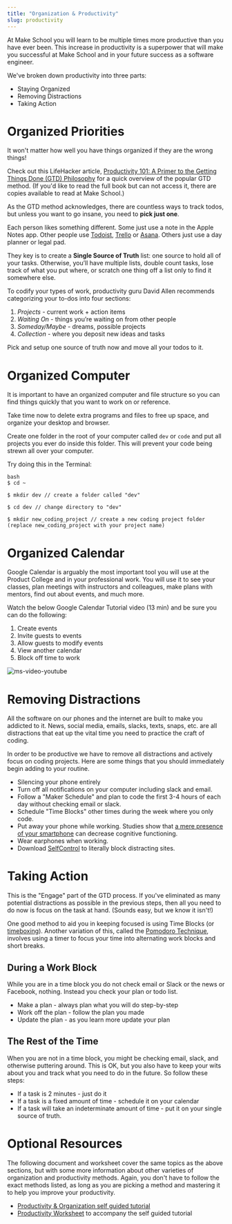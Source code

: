 ```yaml
---
title: "Organization & Productivity"
slug: productivity
---
```


At Make School you will learn to be multiple times more productive than you have ever been. This increase in productivity is a superpower that will make you successful at Make School and in your future success as a software engineer.

We've broken down productivity into three parts:

* Staying Organized
* Removing Distractions
* Taking Action

# Organized Priorities

It won't matter how well you have things organized if they are the wrong things!

Check out this LifeHacker article, [Productivity 101: A Primer to the Getting Things Done (GTD) Philosophy](https://lifehacker.com/productivity-101-a-primer-to-the-getting-things-done-1551880955) for a quick overview of the popular GTD method. (If you'd like to read the full book but can not access it, there are copies available to read at Make School.)

As the GTD method acknowledges, there are countless ways to track todos, but unless you want to go insane, you need to **pick just one**.

Each person likes something different. Some just use a note in the Apple Notes app. Other people use [Todoist](https://en.todoist.com/), [Trello](http://trello.com) or [Asana](http://asana.com). Others just use a day planner or legal pad.

They key is to create a **Single Source of Truth** list: one source to hold all of your tasks. Otherwise, you’ll have multiple lists, double count tasks, lose track of what you put where, or scratch one thing off a list only to find it somewhere else.

To codify your types of work, productivity guru David Allen recommends categorizing your to-dos into four sections:

1. *Projects* - current work + action items
2. *Waiting On* - things you’re waiting on from other people
3. *Someday/Maybe* - dreams, possible projects
4. *Collection* - where you deposit new ideas and tasks

Pick and setup one source of truth now and move all your todos to it.

# Organized Computer

It is important to have an organized computer and file structure so you can find things quickly that you want to work on or reference.

Take time now to delete extra programs and files to free up space, and organize your desktop and browser.

Create one folder in the root of your computer called `dev`  or `code` and put all projects you ever do inside this folder. This will prevent your code being strewn all over your computer.

Try doing this in the Terminal:
```
bash
$ cd ~

$ mkdir dev // create a folder called "dev"

$ cd dev // change directory to "dev"

$ mkdir new_coding_project // create a new coding project folder (replace new_coding_project with your project name)
```

# Organized Calendar

Google Calendar is arguably the most important tool you will use at the Product College and in your professional work. You will use it to see your classes, plan meetings with instructors and colleagues, make plans with mentors, find out about events, and much more.

Watch the below Google Calendar Tutorial video (13 min) and be sure you can do the following:

  1. Create events
  2. Invite guests to events
  3. Allow guests to modify events
  4. View another calendar
  5. Block off time to work

![ms-video-youtube](https://www.youtube.com/watch?v=TsgBNi8YEs0)

# Removing Distractions

All the software on our phones and the internet are built to make you addicted to it. News, social media, emails, slacks, texts, snaps, etc. are all distractions that eat up the vital time you need to practice the craft of coding.

In order to be productive we have to remove all distractions and actively focus on coding projects. Here are some things that you should immediately begin adding to your routine.

* Silencing your phone entirely
* Turn off all notifications on your computer including slack and email.
* Follow a "Maker Schedule" and plan to code the first 3-4 hours of each day without checking email or slack.
* Schedule "Time Blocks" other times during the week where you only code.
* Put away your phone while working. Studies show that [a mere presence of your smartphone](https://news.utexas.edu/2017/06/26/the-mere-presence-of-your-smartphone-reduces-brain-power) can decrease cognitive functioning.
* Wear earphones when working.
* Download [SelfControl](https://selfcontrolapp.com/) to literally block distracting sites.

# Taking Action

This is the "Engage" part of the GTD process. If you've eliminated as many potential distractions as possible in the previous steps, then all you need to do now is focus on the task at hand. (Sounds easy, but we know it isn't!)

One good method to aid you in keeping focused is using Time Blocks (or [timeboxing](https://en.wikipedia.org/wiki/Timeboxing)). Another variation of this, called the [Pomodoro Technique](https://en.wikipedia.org/wiki/Pomodoro_Technique), involves using a timer to focus your time into alternating work blocks and short breaks.

## During a Work Block

While you are in a time block you do not check email or Slack or the news or Facebook, nothing. Instead you check your plan or todo list.

* Make a plan - always plan what you will do step-by-step
* Work off the plan - follow the plan you made
* Update the plan - as you learn more update your plan

## The Rest of the Time

When you are not in a time block, you might be checking email, slack, and otherwise puttering around. This is OK, but you also have to keep your wits about you and track what you need to do in the future. So follow these steps:

* If a task is 2 minutes - just do it
* If a task is a fixed amount of time - schedule it on your calendar
* If a task will take an indeterminate amount of time - put it on your single source of truth.

# Optional Resources

The following document and worksheet cover the same topics as the above sections, but with some more information about other varieties of organization and productivity methods. Again, you don't have to follow the exact methods listed, as long as you are picking a method and mastering it to help you improve your productivity.

* [Productivity & Organization self guided tutorial](https://drive.google.com/file/d/1eh9LIZdCK-EwNLtCxrp4jZLaSoIrjqbl/view?usp=sharing)
*  [Productivity Worksheet](https://drive.google.com/file/d/1dOoL6-4p_5jmMY2eMBjgNqJxwFdVpmR3/view?usp=sharing) to accompany the self guided tutorial
